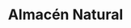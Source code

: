 ---
title: "Almacén Natural"
url: /ciudad-autonoma-de-buenos-aires/almacen-natural/
shop: Allgemein
---
